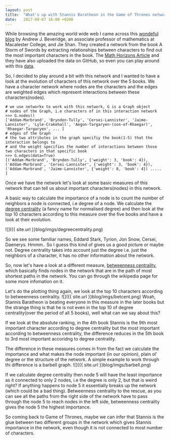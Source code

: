 ```yaml
---
layout: post
title:  "What's up with Stannis Baratheon in the Game of Thrones network?"
date:   2017-09-07 16:00 +0200
---
```


While browsing the amazing world wide web I came across this [wondeful blog](https://networkofthrones.wordpress.com) by Andrew J. Beveridge, an associate professor of mathematics at Macalester College, and Jie Shan. They created a network from the book A Storm of Swords by extracting relationships between characters to find out the most important characters in the book.
The [Math Horizons Article](https://www.maa.org/sites/default/files/pdf/Mathhorizons/NetworkofThrones%20%281%29.pdf) and  they have also uploaded the data on GitHub, so even you can play around with this [data](https://github.com/mathbeveridge/asoiaf).

So, I decided to play around a bit with this network and I wanted to have a look at the evolution of characters of this network over the 5 books.
We have a character network where nodes are the characters and the edges are weighted edges which represent interactions between these characters(nodes).

```
# we use networkx to work with this network, G is a Graph object
# nodes of the Graph, i.e characters of in this interaction network 
>>> G.nodes()
['Addam-Marbrand', 'Brynden-Tully', 'Cersei-Lannister', 'Jaime-Lannister', 'Lyle-Crakehall', 'Aegon-Targaryen-(son-of-Rhaegar)', 'Rhaegar-Targaryen', ... ]
# edges of the Graph
# the two attributes in the graph specifiy the book(1-5) that the interaction belongs to
# and the weight specifies the number of interactions between those two characters in that specific book
>>> G.edges(data=True)
[('Addam-Marbrand', 'Brynden-Tully', {'weight': 3, 'book': 4}), ('Addam-Marbrand', 'Cersei-Lannister', {'weight': 3, 'book': 4}), ('Addam-Marbrand', 'Jaime-Lannister', {'weight': 8, 'book': 4}) ..... ]
``` 

Once we have the network let's look at some basic measures of this network that can tell us about important characters(nodes) in this network.

A basic way to calculate the importance of a node is to count the number of neighbors a node is connected, i.e degree of a node. We calculate the [degree centrality](https://en.wikipedia.org/wiki/Centrality#Degree_centrality) (a fancy name for normalised degree) and then look at the top 10 characters according to this measure over the five books and have a look at their evolution.

![]({{ site.url }}blog/imgs/degreecentrality.png)

So we see some familiar names, Eddard Stark, Tyrion, Jon Snow, Cersei, Daenerys. Hmmm.. So I guess this kind of gives us a good picture or maybe not.
Degree centrality takes into account just the degree i.e. just the neighbors of a character, it has no other information about the network.

So, now let's have a look at a different measure, [betweenness centrality](https://en.wikipedia.org/wiki/Betweenness_centrality), which basically finds nodes in the network that are in the path of most shortest paths in the network.  You can go through the wikipedia page for some more infomation on it.

Let's do the plotting thing again, we look at the top 10 characters according to betweenness centrality.
![]({{ site.url }}blog/imgs/betcent.png)
Woah, Stannis Baratheon is beating everyone in this measure in the later books but the strange thing is that he is not even in the top 10 of degree centrality(over the period of all 5 books), well what can we say about this?

If we look at the absolute ranking, in the 4th book Stannis is the 9th most important character according to degree centrality but the most important according to betweenness centrality, the difference reduces in the 5th book to 3rd most important accoridng to degree centrality.

The difference in these measures comes in from the fact we calculate the importance and what makes the node important (in our opinion), plain ol' degree or the structure of the network. A simple example to work through thi difference is a barbell graph.
![]({{ site.url }}blog/imgs/barbell.png)

If we calculate degree centrality then node 5 will have the least importance as it connected to only 2 nodes, i.e the degree is only 2, but that is weird right? If anything happens to node 5 it essentially breaks up the network (which could be a bad thing). Betweenness centrality to the rescue, as you can see all the paths from the right side of the network have to pass through the node 5 to reach nodes in the left side, betweenness centrality gives the node 5 the highest importance.

So coming back to Game of Thrones, maybe we can infer that Stannis is the glue between two different groups in the network which gives Stannis importance in the network, even though it is not connected to most number of characters.

